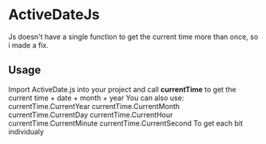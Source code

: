 # ActiveDateJs

Js doesn't have a single function to get the current time more than once, so i made a fix.

## Usage

Import ActiveDate.js into your project and call **currentTime** to get the current time + date + month + year
You can also use:
  currentTime.CurrentYear
  currentTime.CurrentMonth
  currentTime.CurrentDay
  currentTime.CurrentHour
  currentTime.CurrentMinute
  currentTime.CurrentSecond
To get each bit individualy


